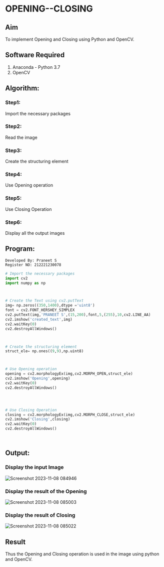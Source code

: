 # OPENING--CLOSING
## Aim
To implement Opening and Closing using Python and OpenCV.

## Software Required
1. Anaconda - Python 3.7
2. OpenCV
## Algorithm:
### Step1:
Import the necessary packages


### Step2:
Read the image

### Step3:
Create the structuring element

### Step4:
Use Opening operation

### Step5:
Use Closing Operation

### Step6:
Display all the output images

 
## Program:
```
Developed By: Praneet S
Register NO: 212221230078
```
``` Python
# Import the necessary packages
import cv2
import numpy as np



# Create the Text using cv2.putText
img= np.zeros((350,1400),dtype ='uint8')
font = cv2.FONT_HERSHEY_SIMPLEX
cv2.putText(img,'PRANEET S',(15,200),font,5,(255),10,cv2.LINE_AA)
cv2.imshow('created_text',img)
cv2.waitKey(0)
cv2.destroyAllWindows()



# Create the structuring element
struct_ele= np.ones((9,9),np.uint8)



# Use Opening operation
opening = cv2.morphologyEx(img,cv2.MORPH_OPEN,struct_ele)
cv2.imshow('Opening',opening)
cv2.waitKey(0)
cv2.destroyAllWindows()




# Use Closing Operation
closing = cv2.morphologyEx(img,cv2.MORPH_CLOSE,struct_ele)
cv2.imshow('Closing',closing)
cv2.waitKey(0)
cv2.destroyAllWindows()




```
## Output:

### Display the input Image
![Screenshot 2023-11-08 084946](https://github.com/Praneet002/OPENING--CLOSING/assets/94308200/e24605f0-2e50-4f7a-91c3-e1deb813d8ee)



### Display the result of the Opening
![Screenshot 2023-11-08 085003](https://github.com/Praneet002/OPENING--CLOSING/assets/94308200/c7c4211e-6864-4aa9-8f0e-b30f7e1b7633)


### Display the result of Closing
![Screenshot 2023-11-08 085022](https://github.com/Praneet002/OPENING--CLOSING/assets/94308200/3dfbc7fc-29b0-443d-a204-2f9b7cd9bfa3)



## Result
Thus the Opening and Closing operation is used in the image using python and OpenCV.
